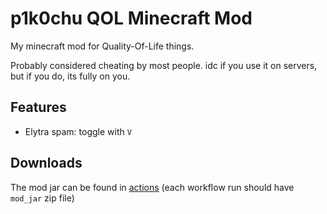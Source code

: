 # p1k0chu QOL Minecraft Mod

My minecraft mod for Quality-Of-Life things.

Probably considered cheating by most people. idc if you use it on servers, but if you do, its fully on you.

## Features

- Elytra spam: toggle with `V`

## Downloads

The mod jar can be found in [actions](https://github.com/p1k0chu/p1k0chu-qol-mc-mod/actions) (each workflow run should have `mod_jar` zip file)
